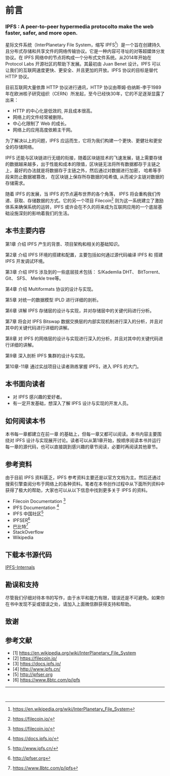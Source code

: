 # 前言

### IPFS : A peer-to-peer hypermedia protocolto make the web faster, safer, and more open.

星际文件系统（InterPlanetary File System，缩写 IPFS[^1]）是一个旨在创建持久且分布式存储和共享文件的网络传输协议。它是一种内容可寻址的对等超媒体分发协议。在 IPFS 网络中的节点将构成一个分布式文件系统。从2014年开始在 Protocol Labs 开源社区的帮助下发展。其最初由 Juan Benet 设计。IPFS 可以让我们的互联网速度更快、更安全、并且更加的开放。IPFS 协议的目标是替代 HTTP 协议。

目前互联网大量依靠 HTTP 协议进行通讯，HTTP 协议由蒂姆·伯纳斯-李于1989年在欧洲核子研究组织（CERN）所发起，至今已经快30年，它的不足逐渐显露了出来：

+ HTTP 的中心化是低效的, 并且成本很高。
+ 网络上的文件经常被删除。
+ 中心化限制了 Web 的成长。
+ 网络上的应用高度依赖主干网。


为了解决以上的问题，IPFS 应运而生，它将为我们构建一个更快、更健壮和更安全的存储网络。


IPFS 还能与区块链进行无缝的衔接，随着区块链技术的飞速发展，链上需要存储的数据越来越多，出于性能和成本的限值，区块链无法将所有数据都存于主链之上，最好的办法就是将数据存于主链之外，然后通过对数据进行加密， 哈希等手段来防止数据被篡改， 在区块链上保存所存数据的哈希值, 从而减少主链对数据的存储需求。

随着 IPFS 的发展，当 IPFS 的节点遍布世界的各个角落， IPFS 将会重构我们传递、获取、存储数据的方式。它的另一个项目 Filecoin[^2] 则为这一系统建立了激励体系来确保系统的运转，IPFS 或许会在不久的将来成为互联网应用的一个底层基础设施深刻的影响着我们的生活。


## 本书主要内容

第1章 介绍 IPFS 产生的背景、项目架构和相关的基础知识。

第2章 介绍 IPFS 环境的搭建和配置，主要包括如何通过源代码编译 IPFS 和 搭建 IPFS 开发调试环境。

第3章 介绍 IPFS 涉及到的一些底层技术包括： S/Kademlia DHT、 BitTorrent、 Git、 SFS、 Merkle tree等。

第4章 介绍  Multiformats 协议的设计与实现。

第5章 对统一的数据模型 IPLD 进行详细的剖析。

第6章 详解 IPFS 存储层的设计与实现，并对存储层中的关键代码进行分析。

第7章 将会对 IPFS Bitswap 数据交换层的内部实现机制进行深入的分析，并且对其中的关键代码进行详细的讲解。

第8章 对 IPFS 的网络层的设计与实现进行深入的分析，并且对其中的关键代码进行详细的讲解。

第9章 深入剖析 IPFS 集群的设计与实现。

第10章-11章 通过实战项目让读者熟练掌握 IPFS，进入 IPFS 的大门。


## 本书面向读者

+ 对 IPFS 感兴趣的爱好者。
+ 有一定开发基础，想深入了解 IPFS 设计与实现的开发人员。

## 如何阅读本书

本书每一章都建立在前一章 的基础上，但每一章又都可以阅读。本书内容主要围绕对 IPFS 设计与实现展开讨论。读者可以从第1章开始，按顺序阅读本书并运行每一章的源代码，也可以直接跳到感兴趣的章节阅读，必要时再阅读其他章节。

## 参考资料

由于目前 IPFS 资料匮乏，IPFS 参考资料主要还是以官方文档为主。然后还通过搜索引擎查阅分布于网络上的各种资料。笔者在本书创作过程中从下面所列资料中获得了极大的帮助，大家也可以从以下信息中找到更多关于 IPFS 的资料。

+ Filecoin Documentation [^2]​
+ IPFS Documentation [^3]​
+ IPFS 中国社区[^4]​
+ IPFSER[^5]​
+ 巴比特[^6]​
+ StackOverflow 
+ Wikipedia

## 下载本书源代码

[IPFS-Internals](https://github.com/xipfs/IPFS-Internals)

## 勘误和支持

尽管我们仔细对待本书的写作，由于水平和能力有限，错误还是不可避免。如果你在书中发现不妥或错误之处，请加入上面微信群获得支持和帮助。

## 致谢



## 参考文献

+ [1] https://en.wikipedia.org/wiki/InterPlanetary_File_System​
+ [2] https://filecoin.io/​
+ [3] https://docs.ipfs.io/​
+ [4] http://www.ipfs.cn/​
+ [5]  http://ipfser.org​
+ [6] https://www.8btc.com/p/ipfs

-----
​

[^1]: https://en.wikipedia.org/wiki/InterPlanetary_File_System
[^2]: https://filecoin.io/​
[^3]: https://docs.ipfs.io/​
[^4]: http://www.ipfs.cn/​
[^5]:  http://ipfser.org​
[^6]: https://www.8btc.com/p/ipfs​​